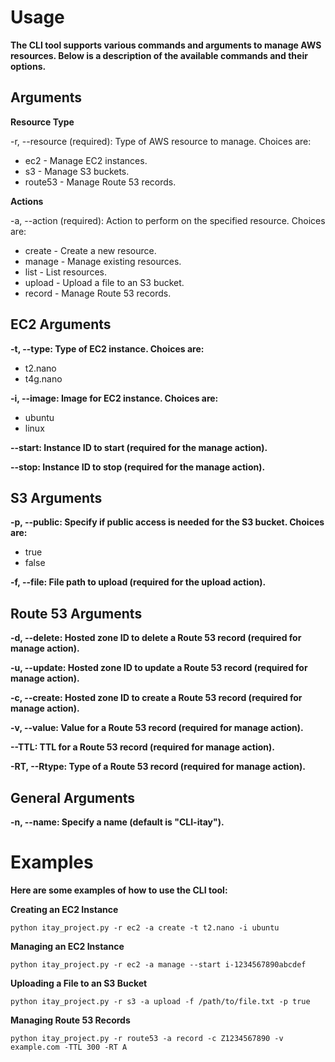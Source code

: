 # Usage
**The CLI tool supports various commands and arguments to manage AWS resources. Below is a description of the available commands and their options.**

## Arguments
**Resource Type**

-r, --resource (required): Type of AWS resource to manage. Choices are:
- ec2 - Manage EC2 instances.
- s3 - Manage S3 buckets.
- route53 - Manage Route 53 records.

**Actions**

-a, --action (required): Action to perform on the specified resource. Choices are:
- create - Create a new resource.
- manage - Manage existing resources.
- list - List resources.
- upload - Upload a file to an S3 bucket.
- record - Manage Route 53 records.

## EC2 Arguments
**-t, --type: Type of EC2 instance. Choices are:**

- t2.nano
- t4g.nano

**-i, --image: Image for EC2 instance. Choices are:**

- ubuntu
- linux

**--start: Instance ID to start (required for the manage action).**

**--stop: Instance ID to stop (required for the manage action).**

## S3 Arguments
**-p, --public: Specify if public access is needed for the S3 bucket. Choices are:**

- true
- false

**-f, --file: File path to upload (required for the upload action).**

## Route 53 Arguments
**-d, --delete: Hosted zone ID to delete a Route 53 record (required for manage action).**

**-u, --update: Hosted zone ID to update a Route 53 record (required for manage action).**

**-c, --create: Hosted zone ID to create a Route 53 record (required for manage action).**

**-v, --value: Value for a Route 53 record (required for manage action).**

**--TTL: TTL for a Route 53 record (required for manage action).**

**-RT, --Rtype: Type of a Route 53 record (required for manage action).**

## General Arguments
**-n, --name: Specify a name (default is "CLI-itay").**

# Examples
**Here are some examples of how to use the CLI tool:**

**Creating an EC2 Instance**
```
python itay_project.py -r ec2 -a create -t t2.nano -i ubuntu
```
**Managing an EC2 Instance**
```
python itay_project.py -r ec2 -a manage --start i-1234567890abcdef
```
**Uploading a File to an S3 Bucket**
```
python itay_project.py -r s3 -a upload -f /path/to/file.txt -p true
```
**Managing Route 53 Records**
```
python itay_project.py -r route53 -a record -c Z1234567890 -v example.com -TTL 300 -RT A
```
